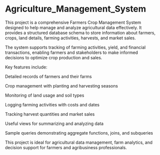 # Agriculture_Management_System
This project is a comprehensive Farmers Crop Management System designed to help manage and analyze agricultural data effectively. It provides a structured database schema to store information about farmers, crops, land details, farming activities, harvests, and market sales.

The system supports tracking of farming activities, yield, and financial transactions, enabling farmers and stakeholders to make informed decisions to optimize crop production and sales.

Key features include:

Detailed records of farmers and their farms

Crop management with planting and harvesting seasons

Monitoring of land usage and soil types

Logging farming activities with costs and dates

Tracking harvest quantities and market sales

Useful views for summarizing and analyzing data

Sample queries demonstrating aggregate functions, joins, and subqueries

This project is ideal for agricultural data management, farm analytics, and decision support for farmers and agribusiness professionals.
